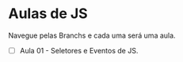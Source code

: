 # Aulas de JS

Navegue pelas Branchs e cada uma será uma aula.

- [ ] Aula 01 - Seletores e Eventos de JS.